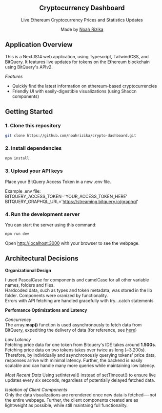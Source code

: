 <div align="center">
  <h2>Cryptocurrency Dashboard</h2>
  <p>Live Ethereum Cryptocurrency Prices and Statistics Updates</p>
  <p>Made by <a href="https://noahrizika.github.io/">Noah Rizika</a></p>
</div>

## Application Overview

This is a NextJS14 web application, using Typescript, TailwindCSS, and BitQuery. It features live updates for tokens on the Ethereum blockchain using BitQuery's APIv2.

*Features*
- Quickly find the latest information on ethereum-based cryptocurrencies
- Friendly UI with easily-digestible visualizations (using Shadcn components)

## Getting Started

### 1. Clone this repository 

```bash
git clone https://github.com/noahrizika/crypto-dashboard.git
```

### 2. Install dependencies

```bash
npm install
```

### 3. Upload your API keys

Place your BitQuery Access Token in a new .env file.

Example .env file:  
BITQUERY_ACCESS_TOKEN='YOUR_ACCESS_TOKEN_HERE'  
BITQUERY_GRAPHQL_URL='https://streaming.bitquery.io/graphql'

### 4. Run the development server

You can start the server using this command:

```bash
npm run dev
```

Open [http://localhost:3000](http://localhost:3000) with your browser to see the webpage.

## Architectural Decisions

**Organizational Design**

I used PascalCase for components and camelCase for all other variable names, folders and files.  
Hardcoded data, such as types and token metadata, was stored in the lib folder. Components were oranized by functionality.  
Errors with API fetching are handled gracefully with try...catch statements

**Perfomance Optimizations and Latency**

*Concurrency*  
The array.**map()** function is used asynchronously to fetch data from BitQuery, expediting the delivery of data (for reference, see [here](https://stackoverflow.com/questions/43691808/http-performance-many-small-requests-or-one-big-one))

*Low Latency*  
Fetching price data for one token from Bitquery's IDE takes around **1.500s**. Fetching price data on two tokens takes over twice as long (~3.200s). Therefore, by individually and asynchronously querying tokens' price data, responses arrive with minimal latency. Further, the backend is easily scalable and can handle many more queries while maintaining low latency.

*Most Recent Data*
Using setInterval() instead of setTimeout() to ensure live updates every six seconds, regardless of potentially delayed fetched data.

*Isolation of Client Components*  
Only the data visualizations are rerendered once new data is fetched—-not the entire webpage. Further, the client components created are as lightweight as possible, while still maintaing full functionality.
